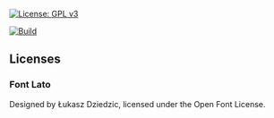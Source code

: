 [![License: GPL v3](https://img.shields.io/badge/License-GPLv3-blue.svg)](https://www.gnu.org/licenses/gpl-3.0)

[![Build](https://github.com/meikpiep/holokenmod/actions/workflows/build.yml/badge.svg)](https://github.com/meikpiep/holokenmod/actions/workflows/build.yml)

## Licenses

### Font Lato

Designed by Łukasz Dziedzic, licensed under the Open Font License. 